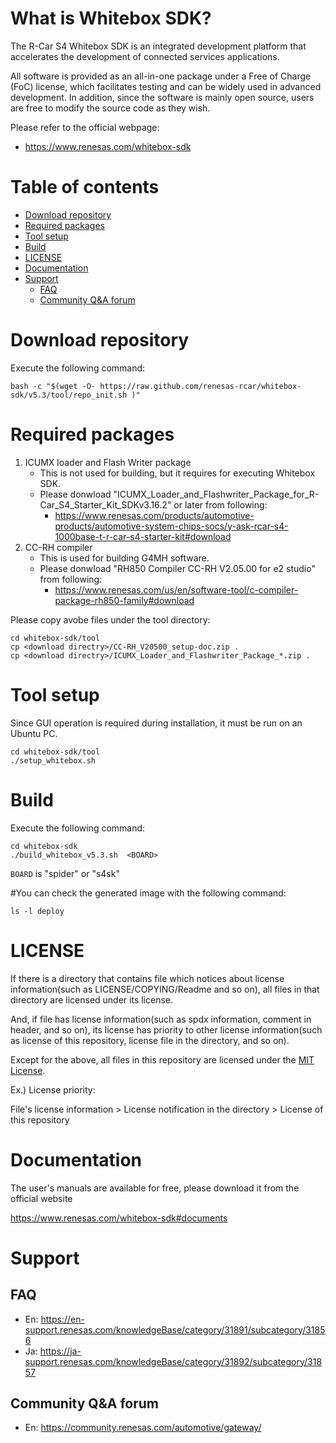 # What is Whitebox SDK?

The R-Car S4 Whitebox SDK is an integrated development platform that accelerates the development of connected services applications.
 
All software is provided as an all-in-one package under a Free of Charge (FoC) license, which facilitates testing and can be widely used in advanced development. In addition, since the software is mainly open source, users are free to modify the source code as they wish.

Please refer to the official webpage:

- https://www.renesas.com/whitebox-sdk

# Table of contents

- [Download repository](#Download-repository)
- [Required packages](#Required-packages)
- [Tool setup](#Tool-setup)
- [Build](#Build)
- [LICENSE](#LICENSE)
- [Documentation](#Documentation)
- [Support](#Support)
  - [FAQ](#FAQ)
  - [Community Q&A forum](#Community-QA-forum)

# Download repository
Execute the following command:

	bash -c "$(wget -O- https://raw.github.com/renesas-rcar/whitebox-sdk/v5.3/tool/repo_init.sh )"

# Required packages

1. ICUMX loader and Flash Writer package
   - This is not used for building, but it requires for executing Whitebox SDK.
   - Please donwload "ICUMX_Loader_and_Flashwriter_Package_for_R-Car_S4_Starter_Kit_SDKv3.16.2" or later from following:
	 - https://www.renesas.com/products/automotive-products/automotive-system-chips-socs/y-ask-rcar-s4-1000base-t-r-car-s4-starter-kit#download
2. CC-RH compiler
   - This is used for building G4MH software.
   - Please donwload "RH850 Compiler CC-RH V2.05.00 for e2 studio" from following:
     - https://www.renesas.com/us/en/software-tool/c-compiler-package-rh850-family#download

Please copy avobe files under the tool directory:

	cd whitebox-sdk/tool
	cp <download directry>/CC-RH_V20500_setup-doc.zip .
	cp <download directry>/ICUMX_Loader_and_Flashwriter_Package_*.zip .

# Tool setup
Since GUI operation is required during installation, it must be run on an Ubuntu PC.

	cd whitebox-sdk/tool
	./setup_whitebox.sh

# Build
Execute the following command:

	cd whitebox-sdk
	./build_whitebox_v5.3.sh  <BOARD>

`BOARD` is "spider" or "s4sk"

#You can check the generated image with the following command:

	ls -l deploy

# LICENSE

If there is a directory that contains file which notices about license information(such as LICENSE/COPYING/Readme and so on),
all files in that directory are licensed under its license.

And, if file has license information(such as spdx information, comment in header, and so on),
its license has priority to other license information(such as license of this repository, license file in the directory, and so on).

Except for the above, all files in this repository are licensed under the [MIT License](./COPYING.MIT).


Ex.) License priority:

File's license information > License notification in the directory > License of this repository

# Documentation
 
The user's manuals are available for free, please download it from the official website
 
https://www.renesas.com/whitebox-sdk#documents

# Support

## FAQ

- En: https://en-support.renesas.com/knowledgeBase/category/31891/subcategory/31856
- Ja: https://ja-support.renesas.com/knowledgeBase/category/31892/subcategory/31857

## Community Q&A forum

- En: https://community.renesas.com/automotive/gateway/

